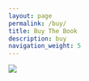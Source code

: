 ```yaml
---
layout: page
permalink: /buy/
title: Buy The Book
description: buy
navigation_weight: 5
---
```


<img src="https://positiveresourceconnection.org/wp-content/uploads/2018/07/pardon-our-dust.jpg"/>